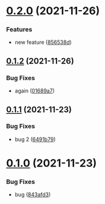 # [0.2.0](https://github.com/saizazur1/versionControl/compare/v0.1.2...v0.2.0) (2021-11-26)


### Features

* new feature ([856538d](https://github.com/saizazur1/versionControl/commit/856538db550c4e99015ae41ed4ba9b5640d933e4))



## [0.1.2](https://github.com/saizazur1/versionControl/compare/v0.1.1...v0.1.2) (2021-11-26)


### Bug Fixes

* again ([01689a7](https://github.com/saizazur1/versionControl/commit/01689a7063f4b0a8996fdd4910575523424951eb))



## [0.1.1](https://github.com/saizazur1/versionControl/compare/v0.1.0...v0.1.1) (2021-11-23)


### Bug Fixes

* bug 2 ([6491b79](https://github.com/saizazur1/versionControl/commit/6491b79581bf6d2bd6c070285995e23aecde7d1c))



# [0.1.0](https://github.com/saizazur1/versionControl/compare/843afd355fb70ce069cac55cf42fb780c65f2e6a...v0.1.0) (2021-11-23)


### Bug Fixes

* bug ([843afd3](https://github.com/saizazur1/versionControl/commit/843afd355fb70ce069cac55cf42fb780c65f2e6a))



